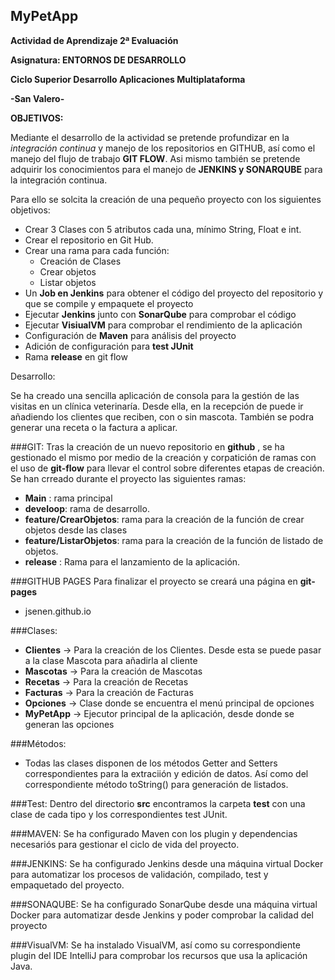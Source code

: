 ## MyPetApp

**Actividad de Aprendizaje 2ª Evaluación**

**Asignatura: ENTORNOS DE DESARROLLO**

**Ciclo Superior Desarrollo Aplicaciones Multiplataforma**

**-San Valero-**

**OBJETIVOS:**

Mediante el desarrollo de la actividad se pretende profundizar en la *integración continua*  y manejo de los repositorios en GITHUB, 
así como el manejo del flujo de trabajo **GIT FLOW**. Asi mismo también se  pretende adquirir los conocimientos para el manejo 
de **JENKINS y SONARQUBE** para la integración continua.

Para ello se solcita la creación de una pequeño proyecto con los siguientes objetivos:

+ Crear 3 Clases con 5 atributos cada una, mínimo String, Float e int.
+ Crear el repositorio en Git Hub.
+ Crear una rama para cada función:
    * Creación de Clases
    * Crear objetos
    * Listar objetos
+ Un **Job en Jenkins** para obtener el código del proyecto del repositorio y que se compile y empaquete el proyecto
+ Ejecutar **Jenkins** junto con **SonarQube** para comprobar el código
+ Ejecutar **VisiualVM** para comprobar el rendimiento de la aplicación
+ Configuración de **Maven** para análisis del proyecto
+ Adición de configuración para **test JUnit**
+ Rama **release** en git flow

Desarrollo:

Se ha creado una sencilla aplicación de consola para la gestión de las visitas en un clínica veterinaría.
Desde ella, en la recepción de puede ir añadiendo los clientes que reciben, con o sin mascota.
También se podra generar una receta o la factura a aplicar.

###GIT:
Tras la creación de un nuevo repositorio en **github** , se ha gestionado el mismo por medio de
la creación y corpatición de ramas con el uso de **git-flow** para llevar el control sobre diferentes
etapas de creación.
Se han crreado durante el proyecto las siguientes ramas:
+ **Main** : rama principal
+ **develoop**: rama de desarrollo.
+ **feature/CrearObjetos**: rama para la creación de la función de crear objetos desde las clases
+ **feature/ListarObjetos**: rama para la creación de la función de listado de objetos.
+ **release** : Rama para el lanzamiento de la aplicación.

###GITHUB PAGES
Para finalizar el proyecto se creará una página en **git-pages**
+ jsenen.github.io


###Clases:
+ **Clientes** -> Para la creación de los Clientes. Desde esta se puede pasar a la clase Mascota para añadirla al cliente
+ **Mascotas** -> Para la creación de Mascotas
+ **Recetas** -> Para la creación de Recetas
+ **Facturas** -> Para la creación de Facturas
+ **Opciones** -> Clase donde se encuentra el menú principal de opciones
+ **MyPetApp** -> Ejecutor principal de la aplicación, desde donde se generan las opciones

###Métodos:
+ Todas las clases disponen de los métodos Getter and Setters correspondientes para la extraciión y edición de datos. Así como del correspondiente método toString() para generación de listados.

###Test:
Dentro del directorio **src** encontramos la carpeta **test** con una clase de cada tipo y los correspondientes test JUnit.

###MAVEN:
Se ha configurado Maven con los plugin y dependencias necesariós para gestionar el ciclo de vida del proyecto.

###JENKINS:
Se ha configurado Jenkins desde una máquina virtual Docker para automatizar los procesos de validación, compilado, test y empaquetado del proyecto.

###SONAQUBE:
Se ha configurado SonarQube desde una máquina virtual Docker para automatizar desde Jenkins y poder comprobar la calidad del proyecto

###VisualVM:
Se ha instalado VisualVM, así como su correspondiente plugin del IDE IntelliJ para comprobar los recursos que usa la aplicación Java.


    


